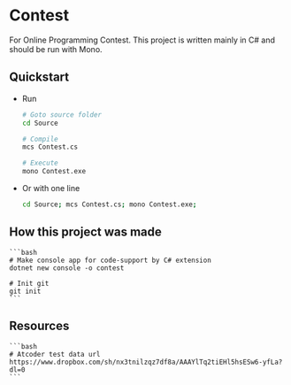 # Contest

For Online Programming Contest.
This project is written mainly in C# and should be run with Mono.


## Quickstart

- Run

	```bash
	# Goto source folder
	cd Source

	# Compile
	mcs Contest.cs

	# Execute
	mono Contest.exe
	```

- Or with one line

	```bash
	cd Source; mcs Contest.cs; mono Contest.exe;
	```


## How this project was made

	```bash
	# Make console app for code-support by C# extension
	dotnet new console -o contest

	# Init git
	git init
	```


## Resources

	```bash
	# Atcoder test data url
	https://www.dropbox.com/sh/nx3tnilzqz7df8a/AAAYlTq2tiEHl5hsESw6-yfLa?dl=0
	```
